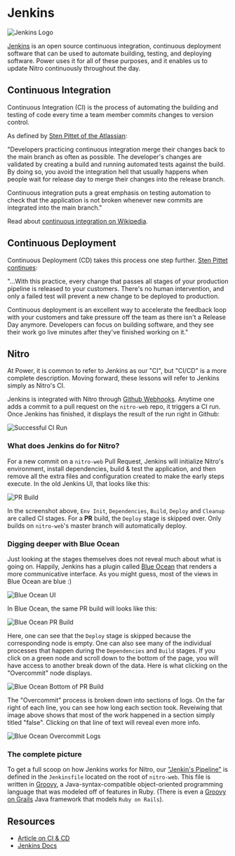 # Jenkins

![Jenkins Logo](https://raw.githubusercontent.com/powerhome/phrg-jenkins/master/Jenkins-Logo.png?raw=true "Jenkins Logo")

[Jenkins](https://github.com/jenkinsci/jenkins) is an open source continuous integration, continuous deployment software that can be used to automate building, testing, and deploying software. Power uses it for all of these purposes, and it enables us to update Nitro continuously throughout the day.

## Continuous Integration

Continuous Integration (CI) is the process of automating the building and testing of code every time a team member commits changes to version control.

As defined by [Sten Pittet of the Atlassian](https://www.atlassian.com/continuous-delivery/ci-vs-ci-vs-cd):

"Developers practicing continuous integration merge their changes back to the main branch as often as possible. The developer's changes are validated by creating a build and running automated tests against the build. By doing so, you avoid the integration hell that usually happens when people wait for release day to merge their changes into the release branch.

Continuous integration puts a great emphasis on testing automation to check that the application is not broken whenever new commits are integrated into the main branch."

Read about [continuous integration on Wikipedia](https://en.wikipedia.org/wiki/Continuous_integration).

## Continuous Deployment

Continuous Deployment (CD) takes this process one step further. [Sten Pittet continues](https://www.atlassian.com/continuous-delivery/ci-vs-ci-vs-cd):

"...With this practice, every change that passes all stages of your production pipeline is released to your customers. There's no human intervention, and only a failed test will prevent a new change to be deployed to production.

Continuous deployment is an excellent way to accelerate the feedback loop with your customers and take pressure off the team as there isn't a Release Day anymore. Developers can focus on building software, and they see their work go live minutes after they've finished working on it."

## Nitro

At Power, it is common to refer to Jenkins as our "CI", but "CI/CD" is a more complete description. Moving forward, these lessons will refer to Jenkins simply as Nitro's CI.

Jenkins is integrated with Nitro through [Github Webhooks](https://help.github.com/articles/about-webhooks/). Anytime one adds a commit to a pull request on the `nitro-web` repo, it triggers a CI run. Once Jenkins has finished, it displays the result of the run right in Github:

![Successful CI Run](https://raw.githubusercontent.com/powerhome/phrg-jenkins/master/GreenCIRun.png?raw=true "Successful CI Run")

### What does Jenkins do for Nitro?

For a new commit on a `nitro-web` Pull Request, Jenkins will initialize Nitro's environment, install dependencies, build & test the application, and then remove all the extra files and configuration created to make the early steps execute. In the old Jenkins UI, that looks like this:

![PR Build](https://raw.githubusercontent.com/powerhome/phrg-jenkins/master/PR-9136-Old-Jenkins-UI.png?raw=true "PR Build")

In the screenshot above, `Env Init`, `Dependencies`, `Build`, `Deploy` and `Cleanup` are called CI stages. For a **PR** build, the `Deploy` stage is skipped over. Only builds on `nitro-web`'s master branch will automatically deploy.

### Digging deeper with Blue Ocean

Just looking at the stages themselves does not reveal much about what is going on. Happily, Jenkins has a plugin called [Blue Ocean](https://jenkins.io/projects/blueocean/) that renders a more communicative interface. As you might guess, most of the views in Blue Ocean are blue :)

![Blue Ocean UI](https://raw.githubusercontent.com/powerhome/phrg-jenkins/master/Blue-Ocean-UI.png?raw=true "Blue Ocean UI")

In Blue Ocean, the same PR build will looks like this:

![Blue Ocean PR Build](https://raw.githubusercontent.com/powerhome/phrg-jenkins/master/Build-View-in-Blue-Ocean.png?raw=true "Blue Ocean PR Build")

Here, one can see that the `Deploy` stage is skipped because the corresponding node is empty. One can also see many of the individual processes that happen during the `Dependencies` and `Build` stages. If you click on a green node and scroll down to the bottom of the page, you will have access to another break down of the data. Here is what clicking on the "Overcommit" node displays.

![Blue Ocean Bottom of PR Build](https://raw.githubusercontent.com/powerhome/phrg-jenkins/master/Overcommit-Overview-in-Blue-Ocean.png?raw=true "Blue Ocean Bottom of PR Build")

The "Overcommit" process is broken down into sections of logs. On the far right of each line, you can see how long each section took. Reveiwing that image above shows that most of the work happened in a section simply titled "false". Clicking on that line of text will reveal even more info.

![Blue Ocean Overcommit Logs](https://raw.githubusercontent.com/powerhome/phrg-jenkins/master/Overcommit-Logs.png?raw=true "Blue Ocean Overcommit Logs")

### The complete picture

To get a full scoop on how Jenkins works for Nitro, our ["Jenkin's Pipeline"](https://jenkins.io/doc/book/pipeline/) is defined in the `Jenkinsfile` located on the root of `nitro-web`. This file is written in [Groovy](http://groovy-lang.org/), a Java-syntax-compatible object-oriented programming language that was modeled off of features in Ruby. (There is even a [Groovy on Grails](https://grails.org/) Java framework that models `Ruby on Rails`).

## Resources

- [Article on CI & CD](https://www.atlassian.com/continuous-delivery/ci-vs-ci-vs-cd)
- [Jenkins Docs](https://jenkins.io/doc/)
